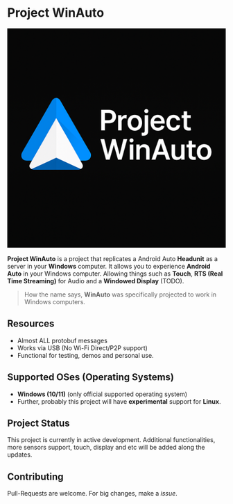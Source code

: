 # Project WinAuto

![Project WinAuto Logo](logo.png)

**Project WinAuto** is a project that replicates a Android Auto **Headunit** as a server in your **Windows** computer.
It allows you to experience **Android Auto** in your Windows computer. Allowing things such as **Touch**, **RTS (Real Time Streaming)** for Audio and a **Windowed Display** (TODO).

> How the name says, **WinAuto** was specifically projected to work in Windows computers.

## Resources
- Almost ALL protobuf messages
- Works via USB (No Wi-Fi Direct/P2P support)
- Functional for testing, demos and personal use.

## Supported OSes (Operating Systems)
- **Windows (10/11)** (only official supported operating system)
- Further, probably this project will have **experimental** support for **Linux**.

## Project Status
This project is currently in active development.
Additional functionalities, more sensors support, touch, display and etc will be added along the updates.

## Contributing
Pull-Requests are welcome. For big changes, make a *issue*.
